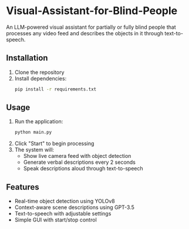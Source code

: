 # Visual-Assistant-for-Blind-People
An LLM-powered visual assistant for partially or fully blind people that processes any video feed and describes the objects in it through text-to-speech.

## Installation
1. Clone the repository
2. Install dependencies:
   ```bash
   pip install -r requirements.txt

## Usage
1. Run the application:
   ```bash
   python main.py
2. Click "Start" to begin processing
3. The system will:
   - Show live camera feed with object detection
   - Generate verbal descriptions every 2 seconds
   - Speak descriptions aloud through text-to-speech

## Features
- Real-time object detection using YOLOv8
- Context-aware scene descriptions using GPT-3.5
- Text-to-speech with adjustable settings
- Simple GUI with start/stop control
